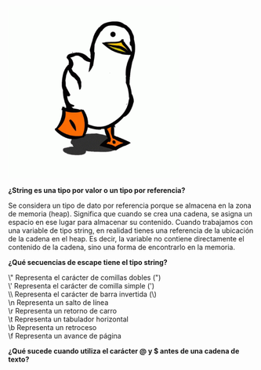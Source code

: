 <p><img aling ="rigth" src ="https://github.com/TallerDeLenguajes1/tl1_tp3_2023-julian-quin/blob/main/pato-caminando.gif" heigth="300" width="350" </p><br>

<strong>¿String es una tipo por valor o un tipo por referencia?</strong>

  Se considera un tipo de dato por referencia porque se almacena en la zona de memoria (heap). Significa que cuando se crea una cadena, se asigna un espacio en ese lugar para almacenar su contenido.
  Cuando trabajamos con una variable de tipo string, en realidad tienes una referencia de la ubicación de la cadena en el heap. Es decir, la variable no contiene directamente el contenido de la cadena, sino una forma de encontrarlo en la memoria.

<strong>¿Qué secuencias de escape tiene el tipo string?</strong>
  <p>
    \" Representa el carácter de comillas dobles (")<br>
    \' Representa el carácter de comilla simple (')<br>
    \\ Representa el carácter de barra invertida (\)<br>
    \n Representa un salto de línea<br>
    \r Representa un retorno de carro<br>
    \t Representa un tabulador horizontal<br>
    \b Representa un retroceso<br>
    \f Representa un avance de página<br>
  </p>

<strong>¿Qué sucede cuando utiliza el carácter @ y $ antes de una cadena de texto?</strong>
